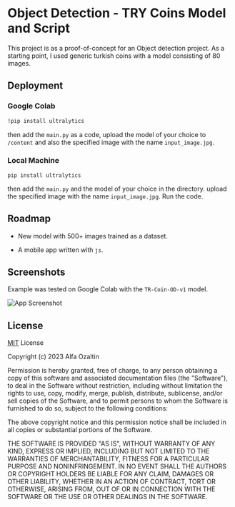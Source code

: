 
# Object Detection - TRY Coins Model and Script

This project is as a proof-of-concept for an Object detection project. As a starting point, I used generic turkish coins with a model consisting of 80 images. 



## Deployment
### Google Colab
```bash
!pip install ultralytics
```
then add the `main.py` as a code, upload the model of your choice to `/content` and also the specified image with the name `input_image.jpg`.

### Local Machine
```
pip install ultralytics
```
then add the `main.py` and the model of your choice in the directory. upload the specified image with the name `input_image.jpg`. Run the code.


## Roadmap

- New model with 500+ images trained as a dataset.

- A mobile app written with `js`.


## Screenshots

Example was tested on Google Colab with the `TR-Coin-OD-v1` model.

![App Screenshot](https://cdn.discordapp.com/attachments/934317532276486255/1145639917259587695/image.png)

## License


[MIT](https://choosealicense.com/licenses/mit/) License


Copyright (c) 2023 Alfa Ozaltin

Permission is hereby granted, free of charge, to any person obtaining a copy
of this software and associated documentation files (the "Software"), to deal
in the Software without restriction, including without limitation the rights
to use, copy, modify, merge, publish, distribute, sublicense, and/or sell
copies of the Software, and to permit persons to whom the Software is
furnished to do so, subject to the following conditions:

The above copyright notice and this permission notice shall be included in all
copies or substantial portions of the Software.

THE SOFTWARE IS PROVIDED "AS IS", WITHOUT WARRANTY OF ANY KIND, EXPRESS OR
IMPLIED, INCLUDING BUT NOT LIMITED TO THE WARRANTIES OF MERCHANTABILITY,
FITNESS FOR A PARTICULAR PURPOSE AND NONINFRINGEMENT. IN NO EVENT SHALL THE
AUTHORS OR COPYRIGHT HOLDERS BE LIABLE FOR ANY CLAIM, DAMAGES OR OTHER
LIABILITY, WHETHER IN AN ACTION OF CONTRACT, TORT OR OTHERWISE, ARISING FROM,
OUT OF OR IN CONNECTION WITH THE SOFTWARE OR THE USE OR OTHER DEALINGS IN THE
SOFTWARE.

